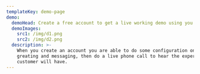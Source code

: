 ```yaml
---
templateKey: demo-page
demo:
  demoHead: Create a free account to get a live working demo using you phone.
  demoImages:
    src1: /img/d1.png
    src2: /img/d2.png
  description: >-
    When you create an account you are able to do some configuration on the
    greating and messaging, then do a live phone call to hear the experience you
    customer will have.
---
```


